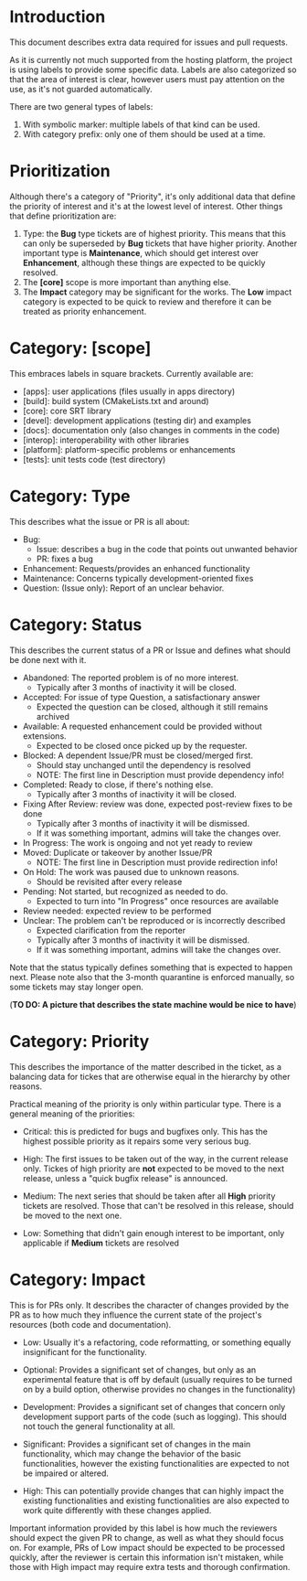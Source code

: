 
Introduction
============

This document describes extra data required for issues and pull requests.

As it is currently not much supported from the hosting platform, the project
is using labels to provide some specific data. Labels are also categorized
so that the area of interest is clear, however users must pay attention on
the use, as it's not guarded automatically.

There are two general types of labels:

1. With symbolic marker: multiple labels of that kind can be used.
2. With category prefix: only one of them should be used at a time.


Prioritization
==============

Although there's a category of "Priority", it's only additional data that
define the priority of interest and it's at the lowest level of interest.
Other things that define prioritization are:

1. Type: the **Bug** type tickets are of highest priority. This means that
this can only be superseded by **Bug** tickets that have higher priority.
Another important type is **Maintenance**, which should get interest over
**Enhancement**, although these things are expected to be quickly resolved.
2. The **[core]** scope is more important than anything else.
3. The **Impact** category may be significant for the works. The **Low**
impact category is expected to be quick to review and therefore it can
be treated as priority enhancement.


Category: [scope]
=================

This embraces labels in square brackets. Currently available are:

* [apps]: user applications (files usually in apps directory)
* [build]: build system (CMakeLists.txt and around)
* [core]: core SRT library
* [devel]: development applications (testing dir) and examples
* [docs]: documentation only (also changes in comments in the code)
* [interop]: interoperability with other libraries
* [platform]: platform-specific problems or enhancements
* [tests]: unit tests code (test directory)


Category: Type
==============

This describes what the issue or PR is all about:

* Bug:
   * Issue: describes a bug in the code that points out unwanted behavior
   * PR: fixes a bug
* Enhancement: Requests/provides an enhanced functionality
* Maintenance: Concerns typically development-oriented fixes
* Question: (Issue only): Report of an unclear behavior.


Category: Status
================

This describes the current status of a PR or Issue and defines what
should be done next with it.

* Abandoned: The reported problem is of no more interest.
   * Typically after 3 months of inactivity it will be closed.
* Accepted: For issue of type Question, a satisfactionary answer
   * Expected the question can be closed, although it still remains archived
* Available: A requested enhancement could be provided without extensions.
   * Expected to be closed once picked up by the requester.
* Blocked: A dependent Issue/PR must be closed/merged first.
   * Should stay unchanged until the dependency is resolved
   * NOTE: The first line in Description must provide dependency info!
* Completed: Ready to close, if there's nothing else.
   * Typically after 3 months of inactivity it will be closed.
* Fixing After Review: review was done, expected post-review fixes to be done
   * Typically after 3 months of inactivity it will be dismissed.
   * If it was something important, admins will take the changes over.
* In Progress: The work is ongoing and not yet ready to review
* Moved: Duplicate or takeover by another Issue/PR
   * NOTE: The first line in Description must provide redirection info!
* On Hold: The work was paused due to unknown reasons.
   * Should be revisited after every release
* Pending: Not started, but recognized as needed to do.
   * Expected to turn into "In Progress" once resources are available
* Review needed: expected review to be performed
* Unclear: The problem can't be reproduced or is incorrectly described
   * Expected clarification from the reporter
   * Typically after 3 months of inactivity it will be dismissed.
   * If it was something important, admins will take the changes over.

Note that the status typically defines something that is expected to
happen next. Please note also that the 3-month quarantine is enforced
manually, so some tickets may stay longer open.

(**TO DO: A picture that describes the state machine would be nice to have**)

Category: Priority
==================

This describes the importance of the matter described in the ticket,
as a balancing data for tickes that are otherwise equal in the hierarchy
by other reasons.

Practical meaning of the priority is only within particular type. There
is a general meaning of the priorities:

* Critical: this is predicted for bugs and bugfixes only. This has the
highest possible priority as it repairs some very serious bug.

* High: The first issues to be taken out of the way, in the current
release only. Tickes of high priority are **not** expected to be moved
to the next release, unless a "quick bugfix release" is announced.

* Medium: The next series that should be taken after all **High**
priority tickets are resolved. Those that can't be resolved in this
release, should be moved to the next one.

* Low: Something that didn't gain enough interest to be important,
only applicable if **Medium** tickets are resolved


Category: Impact
================

This is for PRs only. It describes the character of changes provided
by the PR as to how much they influence the current state of the
project's resources (both code and documentation).

* Low: Usually it's a refactoring, code reformatting, or something
equally insignificant for the functionality.

* Optional: Provides a significant set of changes, but only as an
experimental feature that is off by default (usually requires to
be turned on by a build option, otherwise provides no changes in
the functionality)

* Development: Provides a significant set of changes that concern
only development support parts of the code (such as logging). This
should not touch the general functionality at all.

* Significant: Provides a significant set of changes in the main
functionality, which may change the behavior of the basic functionalities,
however the existing functionalities are expected to not be impaired
or altered.

* High: This can potentially provide changes that can highly impact
the existing functionalities and existing functionalities are also
expected to work quite differently with these changes applied.

Important information provided by this label is how much the reviewers
should expect the given PR to change, as well as what they should
focus on. For example, PRs of Low impact should be expected to be
processed quickly, after the reviewer is certain this information
isn't mistaken, while those with High impact may require extra tests
and thorough confirmation.


